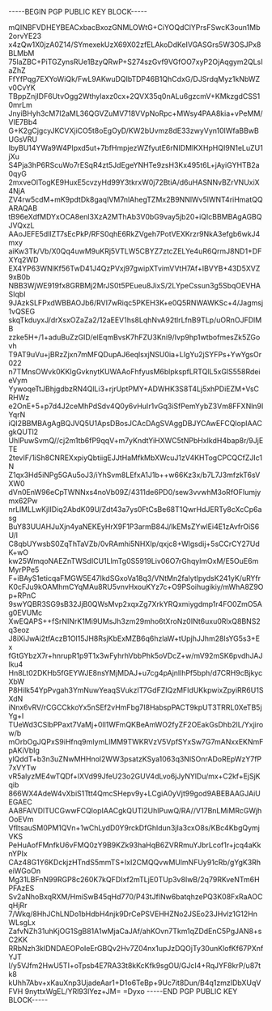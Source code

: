 -----BEGIN PGP PUBLIC KEY BLOCK-----

mQINBFVDHEYBEACxbacBxozGNMLOWtG+CiYOQdClYPrsFSwcK3oun1Mb2orvYE23
x4zQw1X0jzA0Z14/SYmexekUzX69X02zfELAkoDdKeIVGASGrs5W3OSJPx8BLMbM
75laZBC+PiTGZynsRUe1BzyQRwP+S274szGvf9VGfOO7xyP2OjAqgym2QLsIaZhZ
FfYfPqg7EXYoWiQk/FwL9AKwuDQIbTDP46B1QhCdxG/DJSrdqMyz1kNbWZv0CvYK
TBppZnjIDF6UtvOgg2Wthylaxz0cx+2QVX35q0nALu6gzcmV+KMkzgdCSS10mrLm
JnyiBHyh3cM7I2aML36QGVZuMV718VVpNoRpc+MWsy4PAA8kia+vPeMM/VIE7Bb4
G+K2gCjgcyJKCVXjiCO5t8oEgOyD/KW2bUvmz8dE33zwyVyn10lWfaBBwBUGsVRU
IbyBU14YWa9W4Plpxd5ut+7bfHmpjezWZfyutE6rNIDMlKXHpHQI9N1eLuZU1jXu
S4Pja3hP6RScuWo7rESqR4zt5JdEgeYNHTe9zsH3Kx495t6L+jAyiGYHTB2a0qyG
2mxveOlTogKE9HuxE5cvzyHd99Y3tkrxW0j72BtiA/d6uHASNNvBZrVNUxiX4NjA
ZV4rw5cdM+mK9pdtDk8gaqIVM7nlAhegTZMx2B9NNlWv5lWNT4riHmatQQARAQAB
tB96eXdfMDYxOCA8enl3XzA2MThAb3V0bG9vay5jb20+iQIcBBMBAgAGBQJVQxzL
AAoJEFE5dlIZT7sEcPkP/RFS0qhE6RkZVgeh7PotVEXKrzr9NkA3efgb6wkJ4mxy
aiKw3Tk/Vb/X0Qq4uwM9uKRj5VTLW5CBYZ7ztcZELYe4uR6QrmJ8ND1+DFXYq2WD
EX4YP63WNlKf56TwD41J4QzPVxj97gwipXTvimVVtH7Af+IBVYB+43D5XVZ9xB0b
NBB3WjWE919fx8GRBMj2MrJS0t5PEueu8JixS/2LYpeCssun3g5SbqOEVHASIqbl
9JAzkSLFPxdWBBAOJb6/RVI7wRiqc5PKEH3K+e0Q5RNWAWKSc+4/Jagmsj1vQSEG
skqTkduyxJ/drXsxOZaZa2/12aEEV1hs8LqhNvA92tlrLfnB9TLp/uORnOJFDlMB
zzke5H+/1+aduBuZzGID/elEqmBvsK7hFZU3Kni9/Ivp9hp1wtbofmesZk5ZGovh
T9AT9uVu+jBRzZjxn7mMFQDupAJ6eqlsxjNSU0ia+LIgYu2jSYFPs+YwYgsOr022
n7TMnsOWvk0KKIgGvknytKUWAAoFhfyusM6blpkspfLRTQlL5xGlS558RdeieVym
YywoqeTtJBhjgdbzRN4QlLi3+rjrUptPMY+ADWHK3S8T4Lj5xhPDiEZM+VsCRHWz
e2OnE+5+p7d4J2ceMhPdSdv4Q0y6vHuIr1vGq3iSfPemYybZ3Vm8FFXNln9IYqrN
iQI2BBMBAgAgBQJVQ5U1ApsDBosJCAcDAgSVAggDBJYCAwEFCQlopIAACgkQUTl2
UhlPuwSvmQ//cj2m1tb6fP9qqV+m7yKndtYiHXWC5tNPbHxIkdH4bap8r/9JjETE
2tevIF/1iSh8CNREXxpiyQbtiigEJJtHaMfkMbXWcuJ1zV4KHTogCPCQCfZJIc1N
Z1qx3Hd5iNPg5GAu5oJ3/iYhSvm8LEfxA1J1b++w66Kz3x/b7L7J3mfzkT6sVXW0
dVn0EnW96eCpTWNNxs4noVb09Z/4311de6PD0/sew3vvwhM3oRfOFIumjymx62Pw
nrLlMLLwKjIIDiq2AbdK09U/Zdt43a7ys0FtCsBe68T1QwrHdJERTy8cXcCp6asg
BuY83UUAHJuXjn4yaNEKEyHrX9F1P3armB84J/lkEMsZYwlEi4E1zAvfrOiS6U/l
C8qbUYwsbS0ZqThTaVZb/0vRAmhi5NHXIp/qxjc8+Wlgsdij+5sCCrCY27UdK+wO
kw25WmqoNAEZnTWSdICU1LlmTg0S5919Liv06O7rGhqylmOxM/E5OuE6mMyrPPe5
F+iBAyS1eticqaFMGW5E47IkdSGxoVa18q3/VNtMn2faIytlpydsK241yK/uRYfr
K0cFJu9kOAMhmCYqMAu8RU5vnvHxouKYz7c+O9PSoihugikiy/mWhA8Z9Op+RPnC
9swYQBR3SG9sB32JjB0QWsMvp2xqxZg7XrkYRQxmiygdmp1r4FO0ZmO5Ag0EVUMc
XwEQAPS++fSrNINrK1Mi9UMsJh3zm29mho6tXroNz0INt6uxu0RlxQ8BNS2q3eoz
J8iXiJwAi2tfAczB1Ol15JH8RsjKbExMZB6q6hzlaW+tUpjhJJhm28lsYG5s3+Ex
fGtGYbzX7r+hnrupR1p9T1x3wFyhrhVbbPhk5oVDcZ+w/mV92mSK6pvdhJAJlku4
Hn8Lt02DKHb5fGEYWJE8nsYMjMDAJ+u7cg4pAjnllhPf5bph/d7CRH9cBjkycXbW
P8Hilk54YpPvgah3YmNuwYeaqSVukzIT7GdFZIQzMFIdUKkpwixZpyiRR6U1SXdN
iNnx6vRV/rCGCCkkoYx5nSEf2vHmFbg7I8HabspPACT9kpUT3TRRL0XeTB5jYg+I
TUeWd3CSlbPPaxt7VaMj+0ll1WFmQKBeAmWO2fyZF2OEakGsDhb2lL/Yxjirow/b
mOrbOgJQPxS9iHfnq9mIymLlMM9TWKRVzV5VpfSYxSw7G7mANxxEKNmFpAKiVbIg
ylQddT+b3n3uZNwMHHnol2WW3psatzKSya1063q3NlSOnrADoREpWzY7fP7xVYTw
vR5alyzME4wTQDf+lXVd99JfeU23o2GUV4dLvo6jJyNYlDu/mx+C2kf+EjSjKqib
866WX4AdeW4vXbiS1Ttt4QmcSHepv9y+LCgiA0yVjt99god9ABEBAAGJAiUEGAEC
AA8FAlVDlTUCGwwFCQlopIAACgkQUTl2UhlPuwQ/RA//V17BnLMiMRcGWjhOoEVm
VfItsauSM0PM1QVn+1wChLydD0Y9rckDfGhldun3jIa3cxO8s/KBc4KbgQymjVKS
PeHuAofFMnfkU6vFMQ0zY9B9KZk93haHqB6ZVRRmuYJbrLcof1r+jcq4aKknYPIx
CAz48G1Y6KDckjzHTndS5mmTS+IxI2CMQQvwMUlmNFUy91cRb/gYgK3RheiWGoOn
Mg31LBFnN99RGP8c260K7kQFDIxf2mTLjE0TUp3v8IwB/2q79RKveNTm6HPFAzES
Sv2aNhoBxqRXM/HmiSwB45qHd770/P43tJflNw6batqhzePQ3K08FxRaAOCqHjRr
7/Wkq/8HhJChLNDo1bHdbH4njk9DrCePSVEHHZNo2JSEo23JHvlz1G12HnWLsgLx
ZafvNZh31uhKjOG1SgB81A1wMjaCaJAf/ahKOvn7Tkm1qZDdEnC5PgJAN8+sC2KK
RRbNzh3kIDNDAEOPoIeErGBQv2Hv7Z04nx1upJzDQOjTy30unKlofKf67PXnfYJT
I/y5VJfm2HwU5TI+oTpsb4E7RA33t8kKcKfk9sgOU/GJcI4+RqJYF8krP/u87tk8
kUhh7Abv+xKauXnp3UjadeAar1+D1o6TeBp+9Uc7it8Dun/B4q1zmzIDbXUqVFVH
9nyttxWgEL/YRl93lYez+JM=
=Dyxo
-----END PGP PUBLIC KEY BLOCK-----
